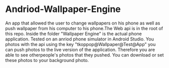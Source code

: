 # Andriod-Wallpaper-Engine

An app that allowed the user to change wallpapers on his phone as well as push wallpaper from his computer to his phone.The Web api is in the root of this repo. Inside the folder "Wallpaper Engine" is the actual phone application. Tested on an anriod phone simulator in Android Studio. You photos with the api using the key "tkoppop@Wallpaper@Test@App" you can push photos to the live version of the application. Therefore you are able to see otherpeople's photos that they pushed. You can download or set these photos to your background photo.
